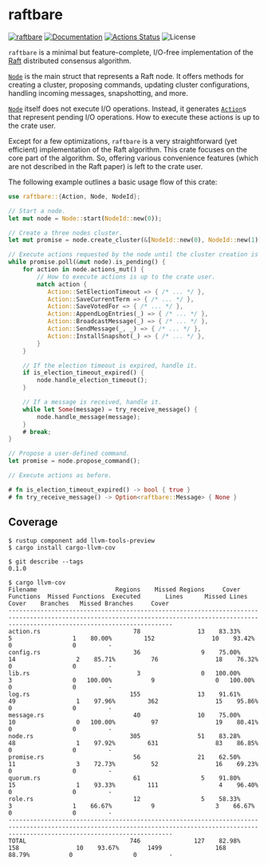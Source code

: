 raftbare
========

[![raftbare](https://img.shields.io/crates/v/raftbare.svg)](https://crates.io/crates/raftbare)
[![Documentation](https://docs.rs/raftbare/badge.svg)](https://docs.rs/raftbare)
[![Actions Status](https://github.com/sile/raftbare/workflows/CI/badge.svg)](https://github.com/sile/raftbare/actions)
![License](https://img.shields.io/crates/l/raftbare)


`raftbare` is a minimal but feature-complete, I/O-free implementation of the [Raft] distributed consensus algorithm.

[Raft]: https://raft.github.io/

[`Node`] is the main struct that represents a Raft node.
It offers methods for creating a cluster, proposing commands, updating cluster configurations,
handling incoming messages, snapshotting, and more.

[`Node`] itself does not execute I/O operations.
Instead, it generates [`Action`]s that represent pending I/O operations.
How to execute these actions is up to the crate user.

Except for a few optimizations, `raftbare` is a very straightforward (yet efficient) implementation of the Raft algorithm.
This crate focuses on the core part of the algorithm.
So, offering various convenience features (which are not described in the Raft paper) is left to the crate user.

[`Node`]: https://docs.rs/raftbare/latest/raftbare/struct.Node.html
[`Action`]: https://docs.rs/raftbare/latest/raftbare/struct.Action.html

The following example outlines a basic usage flow of this crate:
```rust
use raftbare::{Action, Node, NodeId};

// Start a node.
let mut node = Node::start(NodeId::new(0));

// Create a three nodes cluster.
let mut promise = node.create_cluster(&[NodeId::new(0), NodeId::new(1), NodeId::new(2)]);

// Execute actions requested by the node until the cluster creation is complete.
while promise.poll(&mut node).is_pending() {
    for action in node.actions_mut() {
        // How to execute actions is up to the crate user.
        match action {
           Action::SetElectionTimeout => { /* ... */ },
           Action::SaveCurrentTerm => { /* ... */ },
           Action::SaveVotedFor => { /* ... */ },
           Action::AppendLogEntries(_) => { /* ... */ },
           Action::BroadcastMessage(_) => { /* ... */ },
           Action::SendMessage(_, _) => { /* ... */ },
           Action::InstallSnapshot(_) => { /* ... */ },
        }
    }

    // If the election timeout is expired, handle it.
    if is_election_timeout_expired() {
        node.handle_election_timeout();
    }

    // If a message is received, handle it.
    while let Some(message) = try_receive_message() {
        node.handle_message(message);
    }
    # break;
}

// Propose a user-defined command.
let promise = node.propose_command();

// Execute actions as before.

# fn is_election_timeout_expired() -> bool { true }
# fn try_receive_message() -> Option<raftbare::Message> { None }
```

Coverage
--------

```console
$ rustup component add llvm-tools-preview
$ cargo install cargo-llvm-cov

$ git describe --tags
0.1.0

$ cargo llvm-cov
Filename                      Regions    Missed Regions     Cover   Functions  Missed Functions  Executed       Lines      Missed Lines     Cover    Branches   Missed Branches     Cover
------------------------------------------------------------------------------------------------------------------------------------------------------------------------------------------
action.rs                          78                13    83.33%           5                 1    80.00%         152                10    93.42%           0                 0         -
config.rs                          36                 9    75.00%          14                 2    85.71%          76                18    76.32%           0                 0         -
lib.rs                              3                 0   100.00%           3                 0   100.00%           9                 0   100.00%           0                 0         -
log.rs                            155                13    91.61%          49                 1    97.96%         362                15    95.86%           0                 0         -
message.rs                         40                10    75.00%          10                 0   100.00%          97                19    80.41%           0                 0         -
node.rs                           305                51    83.28%          48                 1    97.92%         631                83    86.85%           0                 0         -
promise.rs                         56                21    62.50%          11                 3    72.73%          52                16    69.23%           0                 0         -
quorum.rs                          61                 5    91.80%          15                 1    93.33%         111                 4    96.40%           0                 0         -
role.rs                            12                 5    58.33%           3                 1    66.67%           9                 3    66.67%           0                 0         -
------------------------------------------------------------------------------------------------------------------------------------------------------------------------------------------
TOTAL                             746               127    82.98%         158                10    93.67%        1499               168    88.79%           0                 0         -
```
